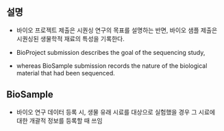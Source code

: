 
## 설명
- 바이오 프로젝트 제출은 시퀀싱 연구의 목표를 설명하는 반면, 바이오 샘플 제출은 시퀀싱된 생물학적 재료의 특성을 기록한다.


- BioProject submission describes the goal of the sequencing study, 
- whereas BioSample submission records the nature of the biological material that had been sequenced.

## BioSample
- 바이오 연구 데이터 등록 시, 생물 유래 시료를 대상으로 실험했을 경우 그 시료에 대한 개괄적 정보를 등록할 때 쓰임 

